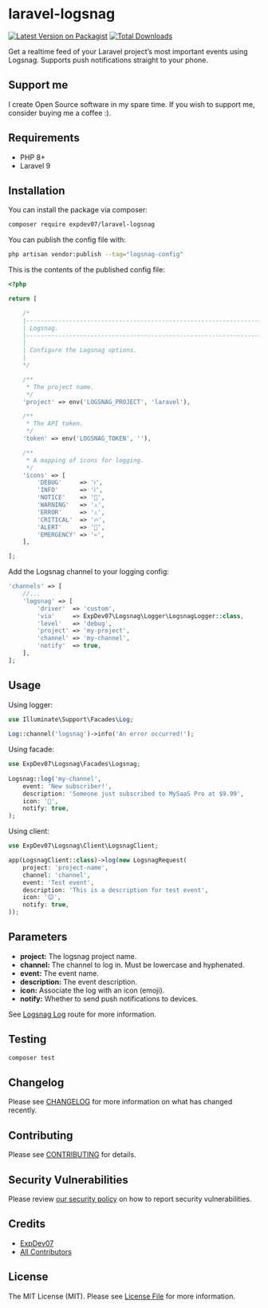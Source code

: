 
# laravel-logsnag

[![Latest Version on Packagist](https://img.shields.io/packagist/v/expdev07/laravel-logsnag.svg?style=flat-square)](https://packagist.org/packages/expdev07/laravel-logsnag)
[![Total Downloads](https://img.shields.io/packagist/dt/expdev07/laravel-logsnag.svg?style=flat-square)](https://packagist.org/packages/expdev07/laravel-logsnag)

Get a realtime feed of your Laravel project’s most important events using Logsnag. Supports push notifications straight to your 
phone. 

## Support me

I create Open Source software in my spare time. If you wish to support me, consider buying me a coffee :).

## Requirements

* PHP 8+
* Laravel 9

## Installation

You can install the package via composer:

```bash
composer require expdev07/laravel-logsnag
```

You can publish the config file with:

```bash
php artisan vendor:publish --tag="logsnag-config"
```

This is the contents of the published config file:

```php
<?php

return [

    /*
    |--------------------------------------------------------------------------
    | Logsnag.
    |--------------------------------------------------------------------------
    |
    | Configure the Logsnag options.
    |
    */

    /**
     * The project name.
     */
    'project' => env('LOGSNAG_PROJECT', 'laravel'),

    /**
     * The API token.
     */
    'token' => env('LOGSNAG_TOKEN', ''),

    /**
     * A mapping of icons for logging.
     */
    'icons' => [
        'DEBUG'     => 'ℹ️',
        'INFO'      => 'ℹ️',
        'NOTICE'    => '📌',
        'WARNING'   => '⚠️',
        'ERROR'     => '⚠️',
        'CRITICAL'  => '🔥',
        'ALERT'     => '🔔️',
        'EMERGENCY' => '💀',
    ],

];
```

Add the Logsnag channel to your logging config:

```php
'channels' => [
    //...
    'logsnag' => [
        'driver'  => 'custom',
        'via'     => ExpDev07\Logsnag\Logger\LogsnagLogger::class,
        'level'   => 'debug',
        'project' => 'my-project',
        'channel' => 'my-channel',
        'notify'  => true,         
    ],
];
```

## Usage

Using logger:

```php
use Illuminate\Support\Facades\Log;
 
Log::channel('logsnag')->info('An error occurred!');
```

Using facade:

```php
use ExpDev07\Logsnag\Facades\Logsnag;
 
Logsnag::log('my-channel', 
    event: 'New subscriber!', 
    description: 'Someone just subscribed to MySaaS Pro at $9.99', 
    icon: '🤑', 
    notify: true,
);
```

Using client:

```php
use ExpDev07\Logsnag\Client\LogsnagClient;

app(LogsnagClient::class)->log(new LogsnagRequest(
    project: 'project-name',
    channel: 'channel',
    event: 'Test event',
    description: 'This is a description for test event',
    icon: '😊',
    notify: true,
));
```

## Parameters

* **project:** The logsnag project name.
* **channel:** The channel to log in. Must be lowercase and hyphenated.
* **event:** The event name.
* **description:** The event description.
* **icon:** Associate the log with an icon (emoji).
* **notify:** Whether to send push notifications to devices.

See [Logsnag Log](https://sh4yy.notion.site/LogSnag-API-e942b03305c94d4fa72c8a3d24a0ad49#eb98c978cec841d0ab50d52be6eb9f80) route for more information.

## Testing

```bash
composer test
```

## Changelog

Please see [CHANGELOG](CHANGELOG.md) for more information on what has changed recently.

## Contributing

Please see [CONTRIBUTING](https://github.com/spatie/.github/blob/main/CONTRIBUTING.md) for details.

## Security Vulnerabilities

Please review [our security policy](../../security/policy) on how to report security vulnerabilities.

## Credits

- [ExpDev07](https://github.com/ExpDev07)
- [All Contributors](../../contributors)

## License

The MIT License (MIT). Please see [License File](LICENSE.md) for more information.
